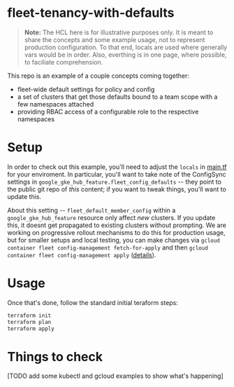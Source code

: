 # fleet-tenancy-with-defaults

> **Note:**
> The HCL here is for illustrative purposes only. It is meant to share the concepts and some
> example usage, not to represent production configuration. To that end, locals are used 
> where generally vars would be in order. Also, everthing is in one page, where possible,
> to faciliate comprehension.


This repo is an example of a couple concepts coming together:

  * fleet-wide default settings for policy and config
  * a set of clusters that get those defaults bound to a team scope with a few namespaces attached
  * providing RBAC access of a configurable role to the respective namespaces

# Setup

In order to check out this example, you'll need to adjust the `locals` in [main.tf](main.tf) for your enviroment. In particular, you'll want to take note of the ConfigSync settings in `google_gke_hub_feature.fleet_config_defaults` -- they point to the public git repo of _this_ content; if you want to tweak things, you'll want to update this.

About this setting -- `fleet_default_member_config` within a `google_gke_hub_feature` resource only affect *new* clusters. If you update this, it doesnt get propagated to existing clusters without prompting. We are working on progressive rollout mechanisms to do this for production usage, but for smaller setups and local testing, you can make changes via `gcloud container fleet config-management fetch-for-apply` and then `gcloud container fleet config-management apply` ([details](https://cloud.google.com/sdk/gcloud/reference/alpha/container/fleet/config-management/fetch-for-apply)).

# Usage

Once that's done, follow the standard initial teraform steps:

```bash
terraform init
terraform plan
terraform apply
```

# Things to check

[TODO add some kubectl and gcloud examples to show what's happening]

